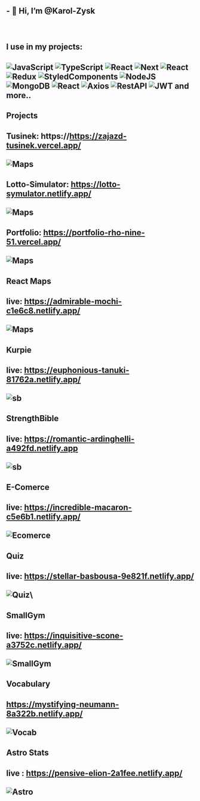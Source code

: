<h2>- 👋 Hi, I’m @Karol-Zysk



<br><br>
	I use in my projects: <h2/>
<img src="https://img.shields.io/badge/JavaScript-F7DF1E?style=for-the-badge&logo=javascript&logoColor=black" alt="JavaScript"/>
<img src="https://img.shields.io/badge/TypeScript-007ACC?style=for-the-badge&logo=typescript&logoColor=white" alt="TypeScript"/>
<img src="https://img.shields.io/badge/React-20232A?style=for-the-badge&logo=react&logoColor=61DAFB" alt="React"/>
<img src="https://img.shields.io/badge/next.js-000000?style=for-the-badge&logo=nextdotjs&logoColor=white" alt="Next"/>
<img src="https://img.shields.io/badge/React_Router-CA4245?style=for-the-badge&logo=react-router&logoColor=white" alt="React"/>
<img src="https://img.shields.io/badge/Redux-593D88?style=for-the-badge&logo=redux&logoColor=white" alt="Redux"/>
<img src="https://img.shields.io/badge/styled--components-DB7093?style=for-the-badge&logo=styled-components&logoColor=white" alt="StyledComponents"/>
<img src="https://img.shields.io/badge/Node.js-43853D?style=for-the-badge&logo=node.js&logoColor=white" alt="NodeJS"/>
<img src="https://img.shields.io/badge/MongoDB-4EA94B?style=for-the-badge&logo=mongodb&logoColor=white" alt="MongoDB"/>
<img src="https://img.shields.io/badge/Heroku-430098?style=for-the-badge&logo=heroku&logoColor=white" alt="React"/>
<img src="https://img.shields.io/badge/-Axios-yellow" alt="Axios"/>
<img src="https://img.shields.io/badge/-RestAPI-green" alt="RestAPI"/>
<img src="https://img.shields.io/badge/-JWTtoken-grey" alt="JWT"/> and more..
	<h2>Projects<h2/>
	<h2>Tusinek: https://https://zajazd-tusinek.vercel.app/
				<br></br>
<img src="https://portfolio-rho-nine-51.vercel.app/_next/image?url=%2Fimages%2Ftusinek.png&w=1920&q=75" target="_blank" alt="Maps"/>
	<h2>Lotto-Simulator: https://lotto-symulator.netlify.app/
				<br></br>
<img src="https://portfolio-rho-nine-51.vercel.app/_next/image?url=%2Fimages%2Flotto.png&w=1920&q=75" target="_blank" alt="Maps"/>
		<h2>Portfolio: https://portfolio-rho-nine-51.vercel.app/
				<br></br>
<img src="https://fv9-3.failiem.lv/thumb_show.php?i=6hjbvntmf&view" target="_blank" alt="Maps"/>
		<h2>React Maps<h2/>
		live: https://admirable-mochi-c1e6c8.netlify.app/
				<br></br>
<img src="https://fv9-6.failiem.lv/thumb_show.php?i=kxswurm77&view" target="_blank" alt="Maps"/>
		<h2>Kurpie<h2/>
				live: https://euphonious-tanuki-81762a.netlify.app/
				<br></br>
<img src="https://fv9-1.failiem.lv/thumb_show.php?i=u49uh9gkp&view" target="_blank" alt="sb"/>
		<h2>StrengthBible<h2/>
				live: https://romantic-ardinghelli-a492fd.netlify.app
				<br></br>
<img src="https://fv9-5.failiem.lv/thumb_show.php?i=efdch3hyf&view" target="_blank" alt="sb"/>
			<h2>E-Comerce<h2/>
				live: https://incredible-macaron-c5e6b1.netlify.app/
				<br></br>
	<img src="https://fv9-3.failiem.lv/thumb_show.php?i=y46kvrf2j&view" alt="Ecomerce" target="_blank"/>
				<h2>Quiz<h2/>
				live: https://stellar-basbousa-9e821f.netlify.app/
					<br></br>
	<img src="https://fv9-6.failiem.lv/thumb_show.php?i=apdfg9mu3&view" alt="Quiz\" target="_blank"/>
					<h2>SmallGym<h2/>
				live: https://inquisitive-scone-a3752c.netlify.app/
						<br></br>
	<img src="https://fv9-4.failiem.lv/thumb_show.php?i=zqsgz6w5g&view" alt="SmallGym" target="_blank"/>
						<h2>Vocabulary<h2/>
				https://mystifying-neumann-8a322b.netlify.app/
						<br></br>
	<img src="https://fv9-4.failiem.lv/thumb_show.php?i=zdqz9pv4e&view" alt="Vocab" target="_blank"/>
							<h2>Astro Stats<h2/>
				live : https://pensive-elion-2a1fee.netlify.app/
						<br></br>
	<img src="https://fv9-5.failiem.lv/thumb_show.php?i=udppy7e8g&view" alt="Astro" target="_blank"/>
	
	
	
	
	
	
	

	


<!---
Karol-Zysk/Karol-Zysk is a ✨ special ✨ repository because its `README.md` (this file) appears on your GitHub profile.
You can click the Preview link to take a look at your changes.
--->
